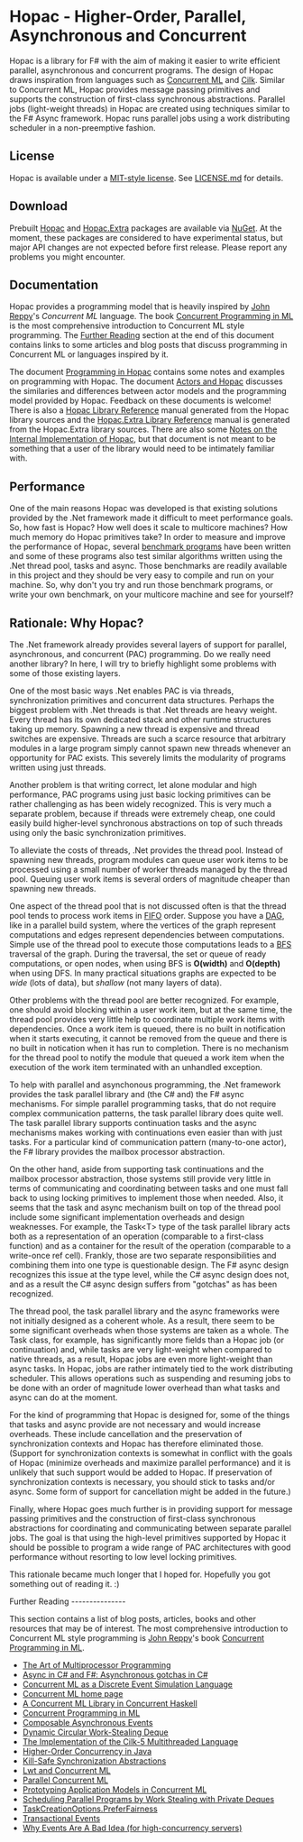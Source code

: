 Hopac - Higher-Order, Parallel, Asynchronous and Concurrent
===========================================================

Hopac is a library for F# with the aim of making it easier to write efficient
parallel, asynchronous and concurrent programs.  The design of Hopac draws
inspiration from languages such as [Concurrent ML](http://cml.cs.uchicago.edu/)
and [Cilk](http://en.wikipedia.org/wiki/Cilk).  Similar to Concurrent ML, Hopac
provides message passing primitives and supports the construction of first-class
synchronous abstractions.  Parallel jobs (light-weight threads) in Hopac are
created using techniques similar to the F# Async framework.  Hopac runs parallel
jobs using a work distributing scheduler in a non-preemptive fashion.

License
-------

Hopac is available under a
[MIT-style license](http://en.wikipedia.org/wiki/MIT_License).  See
[LICENSE.md](LICENSE.md) for details.

Download
--------

Prebuilt [Hopac](http://www.nuget.org/packages/Hopac/) and
[Hopac.Extra](http://www.nuget.org/packages/Hopac.Extra/) packages are available
via [NuGet](http://www.nuget.org/).  At the moment, these packages are
considered to have experimental status, but major API changes are not expected
before first release.  Please report any problems you might encounter.

Documentation
-------------

Hopac provides a programming model that is heavily inspired by
[John Reppy](http://people.cs.uchicago.edu/~jhr/)'s *Concurrent ML* language.
The book
[Concurrent Programming in ML](http://www.cambridge.org/us/academic/subjects/computer-science/distributed-networked-and-mobile-computing/concurrent-programming-ml)
is the most comprehensive introduction to Concurrent ML style programming.  The
[Further Reading](#further-reading) section at the end of this document contains
links to some articles and blog posts that discuss programming in Concurrent ML
or languages inspired by it.

The document [Programming in Hopac](Docs/Programming.md) contains some notes and
examples on programming with Hopac.  The document
[Actors and Hopac](Docs/Actors.md) discusses the similaries and differences
between actor models and the programming model provided by Hopac.  Feedback on
these documents is welcome!  There is also a
[Hopac Library Reference](http://htmlpreview.github.io/?https://github.com/VesaKarvonen/Hopac/blob/master/Docs/Hopac.html)
manual generated from the Hopac library sources and the
[Hopac.Extra Library Reference](http://htmlpreview.github.io/?https://github.com/VesaKarvonen/Hopac/blob/master/Docs/Hopac.Extra.html)
manual is generated from the Hopac.Extra library sources.  There are also some
[Notes on the Internal Implementation of Hopac](Docs/Internals.md), but that
document is not meant to be something that a user of the library would need to
be intimately familiar with.

Performance
-----------

One of the main reasons Hopac was developed is that existing solutions provided
by the .Net framework made it difficult to meet performance goals.  So, how fast
is Hopac?  How well does it scale to multicore machines?  How much memory do
Hopac primitives take?  In order to measure and improve the performance of
Hopac, several
[benchmark programs](https://github.com/VesaKarvonen/Hopac/tree/master/Benchmarks)
have been written and some of these programs also test similar algorithms
written using the .Net thread pool, tasks and async.  Those benchmarks are
readily available in this project and they should be very easy to compile and
run on your machine.  So, why don't you try and run those benchmark programs, or
write your own benchmark, on your multicore machine and see for yourself?

Rationale: Why Hopac?
---------------------

The .Net framework already provides several layers of support for parallel,
asynchronous, and concurrent (PAC) programming.  Do we really need another
library?  In here, I will try to briefly highlight some problems with some of
those existing layers.

One of the most basic ways .Net enables PAC is via threads, synchronization
primitives and concurrent data structures.  Perhaps the biggest problem with
.Net threads is that .Net threads are heavy weight.  Every thread has its own
dedicated stack and other runtime structures taking up memory.  Spawning a new
thread is expensive and thread switches are expensive.  Threads are such a
scarce resource that arbitrary modules in a large program simply cannot spawn
new threads whenever an opportunity for PAC exists.  This severely limits the
modularity of programs written using just threads.

Another problem is that writing correct, let alone modular and high performance,
PAC programs using just basic locking primitives can be rather challenging as
has been widely recognized.  This is very much a separate problem, because if
threads were extremely cheap, one could easily build higher-level synchronous
abstractions on top of such threads using only the basic synchronization
primitives.

To alleviate the costs of threads, .Net provides the thread pool.  Instead of
spawning new threads, program modules can queue user work items to be processed
using a small number of worker threads managed by the thread pool.  Queuing user
work items is several orders of magnitude cheaper than spawning new threads.

One aspect of the thread pool that is not discussed often is that the thread
pool tends to process work items in [FIFO](http://en.wikipedia.org/wiki/FIFO)
order.  Suppose you have a
[DAG](http://en.wikipedia.org/wiki/Directed_acyclic_graph), like in a parallel
build system, where the vertices of the graph represent computations and edges
represent dependencies between computations.  Simple use of the thread pool to
execute those computations leads to a
[BFS](http://en.wikipedia.org/wiki/Breadth-first_search) traversal of the graph.
During the traversal, the set or queue of ready computations, or open nodes,
when using BFS is **O(width)** and **O(depth)** when using DFS.  In many
practical situations graphs are expected to be *wide* (lots of data), but
*shallow* (not many layers of data).

Other problems with the thread pool are better recognized.  For example, one
should avoid blocking within a user work item, but at the same time, the thread
pool provides very little help to coordinate multiple work items with
dependencies.  Once a work item is queued, there is no built in notification
when it starts executing, it cannot be removed from the queue and there is no
built in notication when it has run to completion.  There is no mechanism for
the thread pool to notify the module that queued a work item when the execution
of the work item terminated with an unhandled exception.

To help with parallel and asynchonous programming, the .Net framework provides
the task parallel library and (the C# and) the F# async mechanisms.  For simple
parallel programming tasks, that do not require complex communication patterns,
the task parallel library does quite well.  The task parallel library supports
continuation tasks and the async mechanisms makes working with continuations
even easier than with just tasks.  For a particular kind of communication
pattern (many-to-one actor), the F# library provides the mailbox processor
abstraction.

On the other hand, aside from supporting task continuations and the mailbox
processor abstraction, those systems still provide very little in terms of
communicating and coordinating between tasks and one must fall back to using
locking primitives to implement those when needed.  Also, it seems that the task
and async mechanism built on top of the thread pool include some significant
implementation overheads and design weaknesses.  For example, the Task&lt;T&gt;
type of the task parallel library acts both as a representation of an operation
(comparable to a first-class function) and as a container for the result of the
operation (comparable to a write-once ref cell).  Frankly, those are two
separate responsibilities and combining them into one type is questionable
design.  The F# async design recognizes this issue at the type level, while the
C# async design does not, and as a result the C# async design suffers from
"gotchas" as has been recognized.

The thread pool, the task parallel library and the async frameworks were not
initially designed as a coherent whole.  As a result, there seem to be some
significant overheads when those systems are taken as a whole.  The Task class,
for example, has significantly more fields than a Hopac job (or continuation)
and, while tasks are very light-weight when compared to native threads, as a
result, Hopac jobs are even more light-weight than async tasks.  In Hopac, jobs
are rather intimately tied to the work distributing scheduler.  This allows
operations such as suspending and resuming jobs to be done with an order of
magnitude lower overhead than what tasks and async can do at the moment.

For the kind of programming that Hopac is designed for, some of the things that
tasks and async provide are not necessary and would increase overheads.  These
include cancellation and the preservation of synchronization contexts and Hopac
has therefore eliminated those.  (Support for synchronization contexts is
somewhat in conflict with the goals of Hopac (minimize overheads and maximize
parallel performance) and it is unlikely that such support would be added to
Hopac.  If preservation of synchronization contexts is necessary, you should
stick to tasks and/or async.  Some form of support for cancellation might be
added in the future.)

Finally, where Hopac goes much further is in providing support for message
passing primitives and the construction of first-class synchronous abstractions
for coordinating and communicating between separate parallel jobs.  The goal is
that using the high-level primitives supported by Hopac it should be possible to
program a wide range of PAC architectures with good performance without
resorting to low level locking primitives.

This rationale became much longer that I hoped for.  Hopefully you got something
out of reading it. :)

<a name="further-reading"/>
Further Reading
---------------

This section contains a list of blog posts, articles, books and other resources
that may be of interest.  The most comprehensive introduction to Concurrent ML
style programming is [John Reppy](http://people.cs.uchicago.edu/~jhr/)'s book
[Concurrent Programming in ML](http://www.cambridge.org/us/academic/subjects/computer-science/distributed-networked-and-mobile-computing/concurrent-programming-ml).

* [The Art of Multiprocessor Programming](http://people.csail.mit.edu/shanir/)
* [Async in C# and F#: Asynchronous gotchas in C#](http://tomasp.net/blog/csharp-async-gotchas.aspx/)
* [Concurrent ML as a Discrete Event Simulation Language](http://www.eecs.wsu.edu/~hauser/Publications/CMLSim.pdf)
* [Concurrent ML home page](http://cml.cs.uchicago.edu/)
* [A Concurrent ML Library in Concurrent Haskell](http://www.cs.umd.edu/~avik/projects/cmllch/)
* [Concurrent Programming in ML](http://www.cambridge.org/us/academic/subjects/computer-science/distributed-networked-and-mobile-computing/concurrent-programming-ml)
* [Composable Asynchronous Events](http://multimlton.cs.purdue.edu/mML/Publications_files/pldi11.pdf)
* [Dynamic Circular Work-Stealing Deque](http://citeseerx.ist.psu.edu/viewdoc/download?doi=10.1.1.170.1097&rep=rep1&type=pdf)
* [The Implementation of the Cilk-5 Multithreaded Language](http://supertech.csail.mit.edu/papers/cilk5.pdf)
* [Higher-Order Concurrency in Java](http://erikdemaine.org/papers/WoTUG20/)
* [Kill-Safe Synchronization Abstractions](http://www.cs.utah.edu/plt/publications/pldi04-ff.pdf)
* [Lwt and Concurrent ML](http://ambassadortothecomputers.blogspot.fi/2009/05/lwt-and-concurrent-ml.html)
* [Parallel Concurrent ML](http://manticore.cs.uchicago.edu/papers/icfp09-parallel-cml.pdf)
* [Prototyping Application Models in Concurrent ML](http://privatewww.essex.ac.uk/~fleum/typeinst.pdf)
* [Scheduling Parallel Programs by Work Stealing with Private Deques](http://chargueraud.org/research/2013/ppopp/full.pdf)
* [TaskCreationOptions.PreferFairness](http://blogs.msdn.com/b/pfxteam/archive/2009/07/07/9822857.aspx)
* [Transactional Events](http://www.cs.rit.edu/~mtf/research/tx-events/ICFP06/icfp06.pdf)
* [Why Events Are A Bad Idea (for high-concurrency servers)](http://www.cs.berkeley.edu/~brewer/papers/threads-hotos-2003.pdf)
